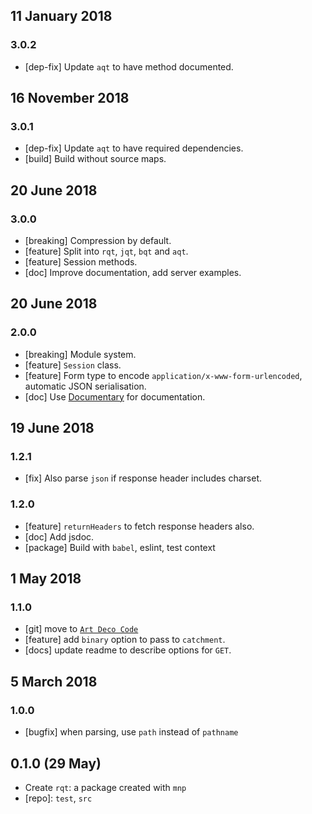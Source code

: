 ## 11 January 2018

### 3.0.2

- [dep-fix] Update `aqt` to have method documented.

## 16 November 2018

### 3.0.1

- [dep-fix] Update `aqt` to have required dependencies.
- [build] Build without source maps.

## 20 June 2018

### 3.0.0

- [breaking] Compression by default.
- [feature] Split into `rqt`, `jqt`, `bqt` and `aqt`.
- [feature] Session methods.
- [doc] Improve documentation, add server examples.

## 20 June 2018

### 2.0.0

- [breaking] Module system.
- [feature] `Session` class.
- [feature] Form type to encode `application/x-www-form-urlencoded`, automatic JSON serialisation.
- [doc] Use [Documentary](https://npmjs.org/package/documentary) for documentation.

## 19 June 2018

### 1.2.1

- [fix] Also parse `json` if response header includes charset.

### 1.2.0

- [feature] `returnHeaders` to fetch response headers also.
- [doc] Add jsdoc.
- [package] Build with `babel`, eslint, test context

## 1 May 2018

### 1.1.0

- [git] move to [`Art Deco Code`](https://artdeco.bz)
- [feature] add `binary` option to pass to `catchment`.
- [docs] update readme to describe options for `GET`.

## 5 March 2018

### 1.0.0

- [bugfix] when parsing, use `path` instead of `pathname`

## 0.1.0 (29 May)

- Create `rqt`: a package created with `mnp`
- [repo]: `test`, `src`
